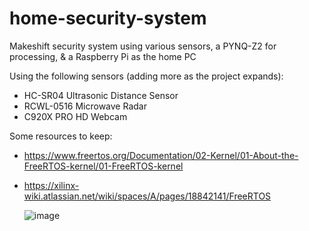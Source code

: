 # home-security-system
Makeshift security system using various sensors, a PYNQ-Z2 for processing, &amp; a Raspberry Pi as the home PC

Using the following sensors (adding more as the project expands):
- HC-SR04 Ultrasonic Distance Sensor
- RCWL-0516 Microwave Radar
- C920X PRO HD Webcam

Some resources to keep:
- https://www.freertos.org/Documentation/02-Kernel/01-About-the-FreeRTOS-kernel/01-FreeRTOS-kernel
- https://xilinx-wiki.atlassian.net/wiki/spaces/A/pages/18842141/FreeRTOS

  ![image](https://github.com/user-attachments/assets/be97235a-b5ff-4f5b-a520-f1850c1d4cea)

